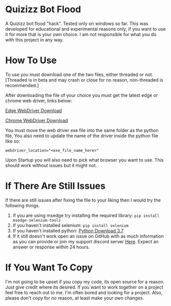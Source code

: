 # Quizizz Bot Flood
A Quizizz bot flood "hack". Tested only on windows so far. This was developed for educational and experimental reasons only, if you want to use it for more that is your own choice. I am not responsible for what you do with this project in any way.

# How To Use
To use you must download one of the two files, either threaded or not.
[Threaded is in beta and may crash or close for no reason, non-threaded is recommended.]


After downloading the file of your choice you must get the latest edge or chrome web driver, links below:

[Edge WebDriver Download](https://developer.microsoft.com/en-us/microsoft-edge/tools/webdriver/)

[Chrome WebDriver Download](https://sites.google.com/a/chromium.org/chromedriver/downloads)

You must move the web driver exe file into the same folder as the python file, You also need to update the name of the driver inside the python file like so:
```
webdriver_location="<exe_file_name_here>"
```

Upon Startup you will also need to pick what browser you want to use. This should work without issues but it might not.

# If There Are Still Issues
If there are still issues after fixing the file to your liking then I would try the following things.

1. If you are using msedge try installing the required library: `pip install msedge-selenium-tools`
2. If you haven't installed selenium: `pip install selenium`
3. If you haven't installed python: [Python Download 3.7](https://www.python.org/downloads/release/python-379/)
4. If it still doesn't work open an issue on GitHub with as much information as you can provide or join my support discord server [Here](https://discord.gg/RnbxGu6jYt). Expect an answer or response within 24 hours.

# If You Want To Copy
I'm not going to be upset if you copy my code, its open source for a reason. Just give credit where its desired. If you want to work together on a project feel free to reach out to me. I'm often bored and looking for a project. Also, please don't copy for no reason, at least make your own changes.
